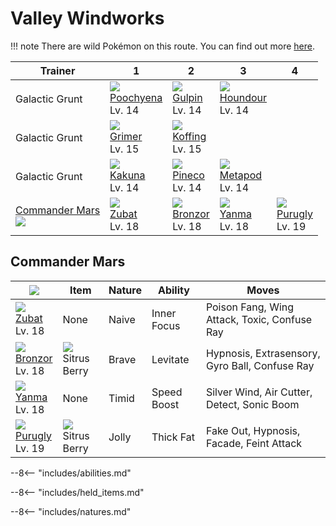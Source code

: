 # Valley Windworks

!!! note
    There are wild Pokémon on this route. You can find out more [here](../../wild_pokemon/valley_windworks/).


Trainer                       | 1                                 | 2                               | 3                                | 4
---                           | ---                               | ---                             | ---                              | ---
Galactic Grunt                | ![][261]<br>[Poochyena]<br>Lv. 14 | ![][316]<br>[Gulpin]<br>Lv. 14  | ![][228]<br>[Houndour]<br>Lv. 14 | &nbsp;
Galactic Grunt                | ![][088]<br>[Grimer]<br>Lv. 15    | ![][109]<br>[Koffing]<br>Lv. 15 | &nbsp;                           | &nbsp;
Galactic Grunt                | ![][014]<br>[Kakuna]<br>Lv. 14    | ![][204]<br>[Pineco]<br>Lv. 14  | ![][011]<br>[Metapod]<br>Lv. 14  | &nbsp;
[Commander Mars]<br>![][mars] | ![][041]<br>[Zubat]<br>Lv. 18     | ![][436]<br>[Bronzor]<br>Lv. 18 | ![][193]<br>[Yanma]<br>Lv. 18    | ![][432]<br>[Purugly]<br>Lv. 19

## Commander Mars

![][mars]                       | Item                              | Nature | Ability     | Moves
---                             | ---                               | ---    | ---         | ---
![][041]<br>[Zubat]<br>Lv. 18   | None                              | Naive  | Inner Focus | Poison Fang, Wing Attack, Toxic, Confuse Ray
![][436]<br>[Bronzor]<br>Lv. 18 | ![][sitrus-berry]<br>Sitrus Berry | Brave  | Levitate    | Hypnosis, Extrasensory, Gyro Ball, Confuse Ray
![][193]<br>[Yanma]<br>Lv. 18   | None                              | Timid  | Speed Boost | Silver Wind, Air Cutter, Detect, Sonic Boom
![][432]<br>[Purugly]<br>Lv. 19 | ![][sitrus-berry]<br>Sitrus Berry | Jolly  | Thick Fat   | Fake Out, Hypnosis, Facade, Feint Attack

--8<-- "includes/abilities.md"

--8<-- "includes/held_items.md"

--8<-- "includes/natures.md"

[Commander Mars]: #commander-mars
[Metapod]: ../../pokemon_changes/011/
[Kakuna]: ../../pokemon_changes/014/
[Zubat]: ../../pokemon_changes/041/
[Grimer]: ../../pokemon_changes/088/
[Koffing]: ../../pokemon_changes/109/
[Yanma]: ../../pokemon_changes/193/
[Pineco]: ../../pokemon_changes/204/
[Houndour]: ../../pokemon_changes/228/
[Poochyena]: ../../pokemon_changes/261/
[Gulpin]: ../../pokemon_changes/316/
[Purugly]: ../../pokemon_changes/432/
[Bronzor]: ../../pokemon_changes/436/
[sitrus-berry]: ../img/items/sitrus-berry.png
[011]: ../img/pokemon/011.png
[014]: ../img/pokemon/014.png
[041]: ../img/pokemon/041.png
[088]: ../img/pokemon/088.png
[109]: ../img/pokemon/109.png
[193]: ../img/pokemon/193.png
[204]: ../img/pokemon/204.png
[228]: ../img/pokemon/228.png
[261]: ../img/pokemon/261.png
[316]: ../img/pokemon/316.png
[432]: ../img/pokemon/432.png
[436]: ../img/pokemon/436.png
[mars]: ../img/trainer/mars.png
